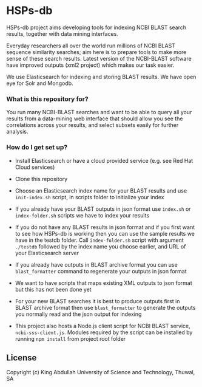 # HSPs-db

HSPs-db project aims developing tools for indexing NCBI BLAST
search results, together with data mining interfaces.

Everyday researchers all over the world run millions of NCBI BLAST sequence
similarity searches; aim here is to prepare tools to make more sense of these
search results.
Latest version of the NCBI-BLAST software have improved outputs (xml2 project)
which makes our task easier.

We use Elasticsearch for indexing and storing BLAST results.
We have open eye for Solr and Mongodb.
         
### What is this repository for? ###

You run many NCBI-BLAST searches and want to be able to query all your results
from a data-mining web interface that should allow you see the correlations across
your results, and select subsets easily for further analysis.

### How do I get set up? ###

* Install Elasticsearch or have a cloud provided service (e.g. see Red Hat Cloud services)

* Clone this repository

* Choose an Elasticsearch index name for your BLAST results and use `init-index.sh` script, in
  scripts folder to initialize your index

* If you already have your BLAST outputs in json format use `index.sh`
  or `index-folder.sh` scripts we have to index your results

* If you do not have any BLAST results in json format and if you first want to
  see how HSPs-db is working then you can use the sample results we
  have in the testdb folder. Call `index-folder.sh` script with argument `./testdb`
  followed by the index name you choose earlier, and URL of your Elasticsearch server 

* If you already have outputs in BLAST archive format you can use
  `blast_formatter` command to regenerate your outputs in json format

* We want to have scripts that maps existing XML outputs to json format
  but this has not been done yet

* For your new BLAST searches it is best to produce outputs first in BLAST archive format
  then use `blast_formatter` to generate the outputs you normally read
  and the json output for indexing

* This project also hosts a Node.js client script for NCBI BLAST service,
  `ncbi-sss-client.js`. Modules required by the script can be installed
  by running `npm install` from project root folder

## License

Copyright (c) King Abdullah University of Science and Technology, Thuwal, SA
